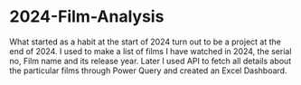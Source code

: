 # 2024-Film-Analysis
What started as a habit at the start of 2024 turn out to be a project at the end of 2024. I used to make a list of films I have watched in 2024, the serial no, Film name and its release year. Later I used API to fetch all details about the particular films through Power Query and created an Excel Dashboard.

